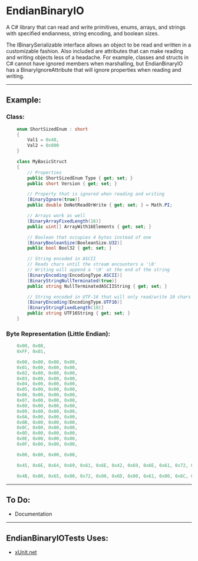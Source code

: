 # EndianBinaryIO

A C# library that can read and write primitives, enums, arrays, and strings with specified endianness, string encoding, and boolean sizes.

The IBinarySerializable interface allows an object to be read and written in a customizable fashion.
Also included are attributes that can make reading and writing objects less of a headache.
For example, classes and structs in C# cannot have ignored members when marshalling, but EndianBinaryIO has a BinaryIgnoreAttribute that will ignore properties when reading and writing.

----
## Example:
### Class:
```cs
    enum ShortSizedEnum : short
    {
        Val1 = 0x40,
        Val2 = 0x800
    }

    class MyBasicStruct
    {
        // Properties
        public ShortSizedEnum Type { get; set; }
        public short Version { get; set; }

        // Property that is ignored when reading and writing
        [BinaryIgnore(true)]
        public double DoNotReadOrWrite { get; set; } = Math.PI;

        // Arrays work as well
        [BinaryArrayFixedLength(16)]
        public uint[] ArrayWith16Elements { get; set; }

        // Boolean that occupies 4 bytes instead of one
        [BinaryBooleanSize(BooleanSize.U32)]
        public bool Bool32 { get; set; }

        // String encoded in ASCII
        // Reads chars until the stream encounters a '\0'
        // Writing will append a '\0' at the end of the string
        [BinaryEncoding(EncodingType.ASCII)]
        [BinaryStringNullTerminated(true)]
        public string NullTerminatedASCIIString { get; set; }

        // String encoded in UTF-16 that will only read/write 10 chars
        [BinaryEncoding(EncodingType.UTF16)]
        [BinaryStringFixedLength(10)]
        public string UTF16String { get; set; }
    }
```
### Byte Representation (Little Endian):
```cs
    0x00, 0x08,
    0xFF, 0x01,

    0x00, 0x00, 0x00, 0x00,
    0x01, 0x00, 0x00, 0x00,
    0x02, 0x00, 0x00, 0x00,
    0x03, 0x00, 0x00, 0x00,
    0x04, 0x00, 0x00, 0x00,
    0x05, 0x00, 0x00, 0x00,
    0x06, 0x00, 0x00, 0x00,
    0x07, 0x00, 0x00, 0x00,
    0x08, 0x00, 0x00, 0x00,
    0x09, 0x00, 0x00, 0x00,
    0x0A, 0x00, 0x00, 0x00,
    0x0B, 0x00, 0x00, 0x00,
    0x0C, 0x00, 0x00, 0x00,
    0x0D, 0x00, 0x00, 0x00,
    0x0E, 0x00, 0x00, 0x00,
    0x0F, 0x00, 0x00, 0x00,

    0x00, 0x00, 0x00, 0x00,

    0x45, 0x6E, 0x64, 0x69, 0x61, 0x6E, 0x42, 0x69, 0x6E, 0x61, 0x72, 0x79, 0x49, 0x4F, 0x00,

    0x4B, 0x00, 0x65, 0x00, 0x72, 0x00, 0x6D, 0x00, 0x61, 0x00, 0x6C, 0x00, 0x69, 0x00, 0x73, 0x00, 0x00, 0x00, 0x00, 0x00
```

----
## To Do:
* Documentation

----
## EndianBinaryIOTests Uses:
* [xUnit.net](https://github.com/xunit/xunit)